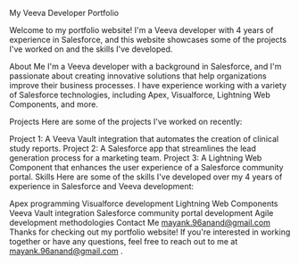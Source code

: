My Veeva Developer Portfolio

Welcome to my portfolio website! I'm a Veeva developer with 4 years of experience in Salesforce, and this website showcases some of the projects I've worked on and the skills I've developed.

About Me
I'm a Veeva developer with a background in Salesforce, and I'm passionate about creating innovative solutions that help organizations improve their business processes. I have experience working with a variety of Salesforce technologies, including Apex, Visualforce, Lightning Web Components, and more.

Projects
Here are some of the projects I've worked on recently:

Project 1: A Veeva Vault integration that automates the creation of clinical study reports.
Project 2: A Salesforce app that streamlines the lead generation process for a marketing team.
Project 3: A Lightning Web Component that enhances the user experience of a Salesforce community portal.
Skills
Here are some of the skills I've developed over my 4 years of experience in Salesforce and Veeva development:

Apex programming
Visualforce development
Lightning Web Components
Veeva Vault integration
Salesforce community portal development
Agile development methodologies
Contact Me mayank.96anand@gmail.com
Thanks for checking out my portfolio website! If you're interested in working together or have any questions, feel free to reach out to me at mayank.96anand@gmail.com .


